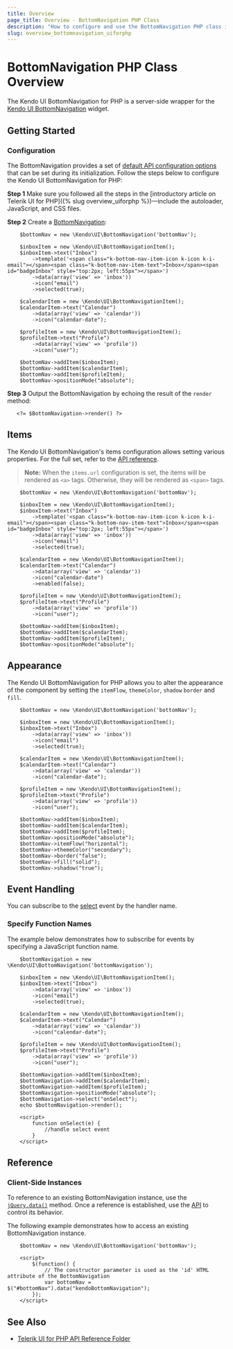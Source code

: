 ```yaml
---
title: Overview
page_title: Overview - BottomNavigation PHP Class
description: "How to configure and use the BottomNavigation PHP class in Kendo UI."
slug: overview_bottomnavigation_uiforphp
---
```


# BottomNavigation PHP Class Overview

The Kendo UI BottomNavigation for PHP is a server-side wrapper for the [Kendo UI BottomNavigation](https://demos.telerik.com/kendo-ui/bottomnavigation/index) widget.

## Getting Started

### Configuration

The BottomNavigation provides a set of [default API configuration options](/api/php/Kendo/UI/BottomNavigation) that can be set during its initialization. Follow the steps below to configure the Kendo UI BottomNavigation for PHP:

**Step 1** Make sure you followed all the steps in the [introductory article on Telerik UI for PHP]({% slug overview_uiforphp %})&mdash;include the autoloader, JavaScript, and CSS files.

**Step 2** Create a [BottomNavigation](/api/php/Kendo/UI/BottomNavigation):
    
        $bottomNav = new \Kendo\UI\BottomNavigation('bottomNav');

        $inboxItem = new \Kendo\UI\BottomNavigationItem();
        $inboxItem->text("Inbox")
            ->template('<span class="k-bottom-nav-item-icon k-icon k-i-email"></span><span class="k-bottom-nav-item-text">Inbox</span><span id="badgeInbox" style="top:2px; left:55px"></span>')
            ->data(array('view' => 'inbox'))
            ->icon("email")
            ->selected(true);

        $calendarItem = new \Kendo\UI\BottomNavigationItem();
        $calendarItem->text("Calendar")
            ->data(array('view' => 'calendar'))
            ->icon("calendar-date");

        $profileItem = new \Kendo\UI\BottomNavigationItem();
        $profileItem->text("Profile")
            ->data(array('view' => 'profile'))
            ->icon("user");

        $bottomNav->addItem($inboxItem);
        $bottomNav->addItem($calendarItem);
        $bottomNav->addItem($profileItem);
        $bottomNav->positionMode("absolute");


**Step 3** Output the BottomNavigation by echoing the result of the `render` method:

       <?= $BottomNavigation->render() ?>

## Items

The Kendo UI BottomNavigation's items configuration allows setting various properties. For the full set, refer to the [API reference](api/javascript/ui/bottomnavigation/configuration/items). 

> **Note:** When the `items.url` configuration is set, the items will be rendered as `<a>` tags. Otherwise, they will be rendered as `<span>` tags.

        $bottomNav = new \Kendo\UI\BottomNavigation('bottomNav');

        $inboxItem = new \Kendo\UI\BottomNavigationItem();
        $inboxItem->text("Inbox")
            ->template('<span class="k-bottom-nav-item-icon k-icon k-i-email"></span><span class="k-bottom-nav-item-text">Inbox</span><span id="badgeInbox" style="top:2px; left:55px"></span>')
            ->data(array('view' => 'inbox'))
            ->icon("email")
            ->selected(true);

        $calendarItem = new \Kendo\UI\BottomNavigationItem();
        $calendarItem->text("Calendar")
            ->data(array('view' => 'calendar'))
            ->icon("calendar-date")
            ->enabled(false);

        $profileItem = new \Kendo\UI\BottomNavigationItem();
        $profileItem->text("Profile")
            ->data(array('view' => 'profile'))
            ->icon("user");

        $bottomNav->addItem($inboxItem);
        $bottomNav->addItem($calendarItem);
        $bottomNav->addItem($profileItem);
        $bottomNav->positionMode("absolute");

## Appearance

The Kendo UI BottomNavigation for PHP allows you to alter the appearance of the component by setting the `itemFlow`, `themeColor`, `shadow` `border` and `fill`. 

        $bottomNav = new \Kendo\UI\BottomNavigation('bottomNav');

        $inboxItem = new \Kendo\UI\BottomNavigationItem();
        $inboxItem->text("Inbox")           
            ->data(array('view' => 'inbox'))
            ->icon("email")
            ->selected(true);

        $calendarItem = new \Kendo\UI\BottomNavigationItem();
        $calendarItem->text("Calendar")
            ->data(array('view' => 'calendar'))
            ->icon("calendar-date");

        $profileItem = new \Kendo\UI\BottomNavigationItem();
        $profileItem->text("Profile")
            ->data(array('view' => 'profile'))
            ->icon("user");

        $bottomNav->addItem($inboxItem);
        $bottomNav->addItem($calendarItem);
        $bottomNav->addItem($profileItem);
        $bottomNav->positionMode("absolute");
        $bottomNav->itemFlow("horizontal");
        $bottomNav->themeColor("secondary");
        $bottomNav->border("false");
        $bottomNav->fill("solid");
        $bottomNav->shadow("true");

## Event Handling

You can subscribe to the [select](/api/javascript/ui/bottomnavigation/events/select) event by the handler name. 

### Specify Function Names

The example below demonstrates how to subscribe for events by specifying a JavaScript function name.

        $bottomNavigation = new \Kendo\UI\BottomNavigation('bottomNavigation');

        $inboxItem = new \Kendo\UI\BottomNavigationItem();
        $inboxItem->text("Inbox")
            ->data(array('view' => 'inbox'))
            ->icon("email")
            ->selected(true);

        $calendarItem = new \Kendo\UI\BottomNavigationItem();
        $calendarItem->text("Calendar")
            ->data(array('view' => 'calendar'))
            ->icon("calendar-date");

        $profileItem = new \Kendo\UI\BottomNavigationItem();
        $profileItem->text("Profile")
            ->data(array('view' => 'profile'))
            ->icon("user");

        $bottomNavigation->addItem($inboxItem);
        $bottomNavigation->addItem($calendarItem);
        $bottomNavigation->addItem($profileItem);
        $bottomNavigation->positionMode("absolute");
        $bottomNavigation->select("onSelect");
        echo $bottomNavigation->render();

        <script>
            function onSelect(e) {
                //handle select event
            }
        </script>

## Reference

### Client-Side Instances

To reference to an existing BottomNavigation instance, use the [`jQuery.data()`](https://api.jquery.com/jQuery.data/) method. Once a reference is established, use the [API](/api/javascript/ui/BottomNavigation) to control its behavior.

The following example demonstrates how to access an existing BottomNavigation instance.

        $bottomNav = new \Kendo\UI\BottomNavigation('bottomNav');

        <script>
            $(function() {
                // The constructor parameter is used as the 'id' HTML attribute of the BottomNavigation
                var bottomNav = $("#bottomNav").data("kendoBottomNavigation");
            });
        </script>

## See Also

* [Telerik UI for PHP API Reference Folder](/api/php/Kendo/UI/BottomNavigation)
